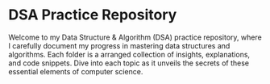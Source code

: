 # DSA Practice Repository

Welcome to my Data Structure & Algorithm (DSA) practice repository, where I carefully document my progress in mastering data structures and algorithms. Each folder is a arranged collection of insights, explanations, and code snippets. Dive into each topic as it unveils the secrets of these essential elements of computer science. 

